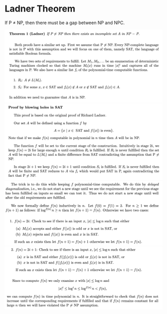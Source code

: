 # Ladner Theorem

If P $\neq$ NP, then there must be a gap between NP and NPC.

![](assets/ladner_1.png)
![](assets/ladner_2.png)
![](assets/ladner_3.png)
![](assets/ladner_4.png)